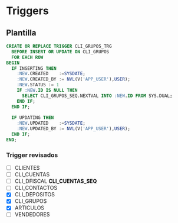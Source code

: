 # Triggers
## Plantilla 
```sql
CREATE OR REPLACE TRIGGER CLI_GRUPOS_TRG 
  BEFORE INSERT OR UPDATE ON CLI_GRUPOS 
  FOR EACH ROW 
BEGIN 
  IF INSERTING THEN 
    :NEW.CREATED    :=SYSDATE;
    :NEW.CREATED_BY := NVL(V('APP_USER'),USER);
    :NEW.STATUS := 1
    IF :NEW.ID IS NULL THEN
      SELECT CLI_GRUPOS_SEQ.NEXTVAL INTO :NEW.ID FROM SYS.DUAL;
    END IF;
  END IF;
  
  IF UPDATING THEN
    :NEW.UPDATED    :=SYSDATE;
    :NEW.UPDATED_BY := NVL(V('APP_USER'),USER);
  END IF;
END;
```
### Trigger revisados
- [ ] CLIENTES    
- [ ] CLI_CUENTAS 
- [ ] CLI_DFISCAL   **CLI_CUENTAS_SEQ**
- [ ] CLI_CONTACTOS  
- [x] CLI_DEPOSITOS
- [x] CLI_GRUPOS 
- [x] ARTICULOS
- [ ] VENDEDORES
